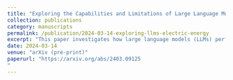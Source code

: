 ```yaml
---
title: "Exploring the Capabilities and Limitations of Large Language Models in the Electric Energy Sector"
collection: publications
category: manuscripts
permalink: /publication/2024-03-14-exploring-llms-electric-energy
excerpt: "This paper investigates how large language models (LLMs) perform in electric-energy systems tasks—identifying both their promise and their limitations for this safety-critical domain."
date: 2024-03-14
venue: "arXiv (pre-print)"
paperurl: "https://arxiv.org/abs/2403.09125
"
---
```


